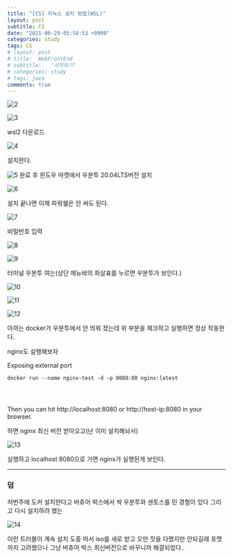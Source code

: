 ```yaml
---
title: "[CS] 리눅스 설치 방법(WSL)"
layout: post
subtitle: CS
date: "2021-06-29-05:58:53 +0900"
categories: study
tags: CS
# layout: post
# title:  WebFrontEnd
# subtitle:   "시작하기"
# categories: study
# tags: java
comments: true
---
```



![2](/assets/2.png)

![3](/assets/3.png)

wsl2 다운로드

![4](/assets/4.png)

설치한다.

![5](/assets/5.png)
완료 후 윈도우 마켓에서 우분투 20.04LTS버전 설치

![6](/assets/6.png)

설치 끝나면 이제 파워쉘은 안 써도 된다.



![7](/assets/7_p486u61bb.png)


비밀번호 입력



![8](/assets/8.png)

![9](/assets/9.png)


터미널 우분투 여는(상단 메뉴바의 화살표를 누르면 우분투가 보인다.)


![10](/assets/10.png)


![11](/assets/11.png)

![12](/assets/12.png)

아까는 docker가 우분투에서 안 띄워 졌는데 위 부분을 체크하고 실행하면 정상 작동한다.



nginx도 실행해보자

Exposing external port
```
docker run --name nginx-test -d -p 8080:80 nginx:latest




```

Then you can hit http://localhost:8080 or http://host-ip:8080 in your browser.

하면 nginx 최신 버전 받아오고(난 이미 설치해놔서)




![13](/assets/13_nx1s4tk2s.png)

실행하고 localhost 8080으로 가면 nginx가 실행된게 보인다.

----

### 덤

저번주에 도커 설치한다고 버츄어 박스에서 싹 우분투와 센토스를 민 경험이 있다 그리고 다시 설치하려 했는


![14](/assets/14.png)

이런 트러블이 계속 설치 도중 떠서 iso를 새로 받고 오만 짓을 다했지만 안되길래 포맷까지 고려했으나 그냥 버츄어 박스 최신버전으로 바꾸니까 해결되었다..
